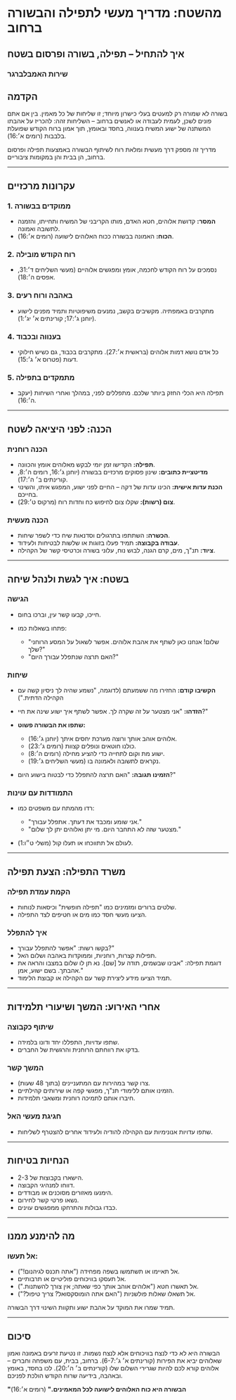 # מהשטח: מדריך מעשי לתפילה והבשורה ברחוב

## איך להתחיל – תפילה, בשורה ופרסום בשטח

### שירות האמבלברגר

## הקדמה

בשורה לא שמורה רק למעטים בעלי כישרון מיוחד; זו שליחות של כל מאמין. בין אם אתם פונים לשכן, לעמית לעבודה או לאנשים ברחוב – השליחות זהה: להכריז על אהבתו המשתנה של ישוע המשיח בענווה, בחסד ובאומץ, תוך אמון ברוח הקודש שפועלת בלבבות (רומים א׳:16).

מדריך זה מספק דרך מעשית ומלאת רוח לשיתוף הבשורה באמצעות תפילה ופרסום ברחוב, הן בבית והן במקומות ציבוריים.

---

## עקרונות מרכזיים

### 1. ממוקדים בבשורה

- **המסר:** קדושת אלוהים, חטא האדם, מותו הקריבני של המשיח ותחייתו, והזמנה לתשובה ואמונה.
- **הכוח:** האמונה בבשורה ככוח האלוהים לישועה (רומים א׳:16).

### 2. רוח הקודש מובילה

- נסמכים על רוח הקודש לחכמה, אומץ ומפגשים אלוהיים (מעשי השליחים ד׳:31, אפסים ה׳:18).

### 3. באהבה ורוח רעים

- מתקרבים באמפתיה. מקשיבים בקשב, נמנעים משיפוטיות ותמיד מפנים לישוע (יוחנן ג׳:17; קורינתים א׳ יג׳:1).

### 4. בענווה ובכבוד

- כל אדם נושא דמות אלוהים (בראשית א׳:27). מתקרבים בכבוד, גם כשיש חילוקי דעות (פטרוס א׳ ג׳:15).

### 5. מתמקדים בתפילה

- תפילה היא הכלי החזק ביותר שלכם. מתפללים לפני, במהלך ואחרי השיחות (יעקב ה׳:16).

---

## הכנה: לפני היציאה לשטח

### הכנה רוחנית

- **תפילה:** הקדישו זמן יומי לבקש מאלוהים אומץ והכוונה.
- **מדיטציית כתובים:** שינון פסוקים מרכזיים בבשורה (יוחנן ג׳:16, רומים ה׳:8, קורינתים ב׳ ה׳:17).
- **הכנת עדות אישית:** הכינו עדות של דקה – החיים לפני ישוע, המפגש איתו, והשינוי בחייכם.
- **צום (רשות):** שקלו צום לחיפוש כח וחדות רוח (מרקוס ט׳:29).

### הכנה מעשית

- **הכשרה:** השתתפו בתרגולים וסדנאות שיח כדי לשפר שיחות.
- **עבודה בקבוצה:** תמיד פעלו בזוגות או שלשות לבטיחות ולעידוד.
- **ציוד:** תנ"ך, מים, קרם הגנה, לבוש נוח, עלוני בשורה וכרטיסי קשר של הקהילה.

---

## בשטח: איך לגשת ולנהל שיחה

### הגישה

- חייכו, קבעו קשר עין, וברכו בחום.
- פתחו בשאלות כמו:

  - "שלום! אנחנו כאן לשתף את אהבת אלוהים. אפשר לשאול על המסע הרוחני שלך?"
  - "האם תרצה שנתפלל עבורך היום?"

### שיחות

- **הקשיבו קודם:** החזירו מה ששמעתם (לדוגמה, "נשמע שהיה לך ניסיון קשה עם הקהילה הדתית.")
- **הזדהו:** "אני מצטער על זה שקרה לך. אפשר לשתף איך ישוע שינה את חיי?"
- **שתפו את הבשורה פשוט:**

  - אלוהים אוהב אותך ורוצה מערכת יחסים איתך (יוחנן ג׳:16).
  - כולנו חוטאים ונופלים קצוות (רומים ג׳:23).
  - ישוע מת וקום לתחייה כדי להציע מחילה (רומים ה׳:8).
  - נקראים לתשובה ולאמונה בו (מעשי השליחים ג׳:19).

- **הזמינו תגובה:** "האם תרצה להתפלל כדי לבטוח בישוע היום?"

### התמודדות עם עוינות

- רדו מהמתח עם משפטים כמו:

  - "אני שומע ומכבד את דעתך. אתפלל עבורך."
  - "מצטער שזה לא התחבר היום. מי יתן ואלוהים יתן לך שלום."

- לעולם אל תתווכחו או תעלו קול (משלי ט״ו:1).

---

## משרד התפילה: הצעת תפילה

### הקמת עמדת תפילה

- שלטים ברורים ומזמינים כמו "תפילה חופשית" וכיסאות לנוחות.
- הציעו מעשי חסד כמו מים או חטיפים לצד התפילה.

### איך להתפלל

- בקשו רשות: "אפשר להתפלל עבורך?"
- תפילות קצרות, רוחניות, וממוקדות באהבה ושלום האל.
- דוגמת תפילה: "אבינו שבשמים, תודה על [שם]. נא תן לו שלום במצבו והראה את אהבתך. בשם ישוע, אמן."
- תמיד הציעו מידע ליצירת קשר עם הקהילה או קבוצת הלימוד.

---

## אחרי האירוע: המשך ושיעורי תלמידות

### שיתוף כקבוצה

- שתפו עדויות, התפללו יחד ודונו בלמידה.
- בדקו את רווחתם הרוחנית והרגשית של החברים.

### המשך קשר

- צרו קשר במהירות עם המתעניינים (בתוך 48 שעות).
- הזמינו אותם ללימודי תנ"ך, מפגשי קפה או שירותים קהילתיים.
- חיברו אותם לתמיכה רוחנית ומשאבי תלמידות.

### חגיגת מעשי האל

- שתפו עדויות אנונימיות עם הקהילה להודיה ולעידוד אחרים להצטרף לשליחות.

---

## הנחיות בטיחות

- הישארו בקבוצות של 2-3.
- דווחו למנהיגי הקבוצה.
- הימנעו מאזורים מסוכנים או מבודדים.
- נשאו פרטי קשר לחירום.
- כבדו גבולות והתרחקו ממפגשים עוינים.

---

## מה להימנע ממנו

### אל תעשו:

- אל תאיימו או תשתמשו בשפה מפחידה ("אתה תכנס לגיהנום!").
- אל תעסקו בוויכוחים פוליטיים או תרבותיים.
- אל תאשרו חטא ("אלוהים אוהב אותך כפי שאתה; אין צורך להשתנות.").
- אל תשאלו שאלות פולשניות ("האם אתה הומוסקסואל? צריך טיפול?").

תמיד שמרו את המוקד על אהבת ישוע ותקוות השינוי דרך הבשורה.

---

## סיכום

הבשורה היא לא כדי לנצח בוויכוחים אלא לנצח נשמות. זו נטיעת זרעים באמונה ואמון שאלוהים יביא את הפירות (קורינתים א׳ ג׳:6-7). ברחוב, בבית, עם משפחה וחברים – אלוהים קורא לכם להיות שגרירי השלום שלו (קורינתים ב׳ ה׳:20). לכו בחסד, באומץ ובאהבה, בידיעה שרוח הקודש הולכת לפניכם.

**"הבשורה היא כוח האלוהים לישועה לכל המאמינים."** (רומים א׳:16)
